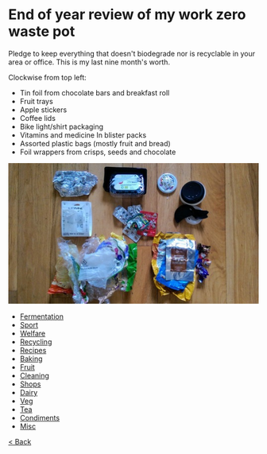 # End of year review of my work zero waste pot
Pledge to keep everything that doesn't biodegrade nor is recyclable in your
area or office. This is my last nine month's worth.

Clockwise from top left:

- Tin foil from chocolate bars and breakfast roll
- Fruit trays
- Apple stickers
- Coffee lids
- Bike light/shirt packaging
- Vitamins and medicine In blister packs
- Assorted plastic bags (mostly fruit and bread)
- Foil wrappers from crisps, seeds and chocolate

![](images/zero-waste-review-2016-2.jpg)

- [Fermentation](fermentation.md)
- [Sport](sport.md)
- [Welfare](welfare.md)
- [Recycling](recycling.md)
- [Recipes](recipes.md)
- [Baking](baking.md)
- [Fruit](fruit.md)
- [Cleaning](cleaning.md)
- [Shops](shops.md)
- [Dairy](dairy.md)
- [Veg](veg.md)
- [Tea](tea.md)
- [Condiments](condiments.md)
- [Misc](misc.md)

[< Back](readme.md)
